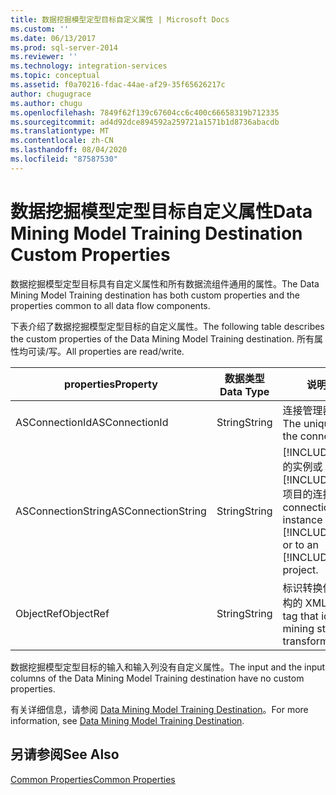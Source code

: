 ```yaml
---
title: 数据挖掘模型定型目标自定义属性 | Microsoft Docs
ms.custom: ''
ms.date: 06/13/2017
ms.prod: sql-server-2014
ms.reviewer: ''
ms.technology: integration-services
ms.topic: conceptual
ms.assetid: f0a70216-fdac-44ae-af29-35f65626217c
author: chugugrace
ms.author: chugu
ms.openlocfilehash: 7849f62f139c67604cc6c400c66658319b712335
ms.sourcegitcommit: ad4d92dce894592a259721a1571b1d8736abacdb
ms.translationtype: MT
ms.contentlocale: zh-CN
ms.lasthandoff: 08/04/2020
ms.locfileid: "87587530"
---
```

# <a name="data-mining-model-training-destination-custom-properties"></a><span data-ttu-id="2dbdf-102">数据挖掘模型定型目标自定义属性</span><span class="sxs-lookup"><span data-stu-id="2dbdf-102">Data Mining Model Training Destination Custom Properties</span></span>
  <span data-ttu-id="2dbdf-103">数据挖掘模型定型目标具有自定义属性和所有数据流组件通用的属性。</span><span class="sxs-lookup"><span data-stu-id="2dbdf-103">The Data Mining Model Training destination has both custom properties and the properties common to all data flow components.</span></span>  
  
 <span data-ttu-id="2dbdf-104">下表介绍了数据挖掘模型定型目标的自定义属性。</span><span class="sxs-lookup"><span data-stu-id="2dbdf-104">The following table describes the custom properties of the Data Mining Model Training destination.</span></span> <span data-ttu-id="2dbdf-105">所有属性均可读/写。</span><span class="sxs-lookup"><span data-stu-id="2dbdf-105">All properties are read/write.</span></span>  
  
|<span data-ttu-id="2dbdf-106">properties</span><span class="sxs-lookup"><span data-stu-id="2dbdf-106">Property</span></span>|<span data-ttu-id="2dbdf-107">数据类型</span><span class="sxs-lookup"><span data-stu-id="2dbdf-107">Data Type</span></span>|<span data-ttu-id="2dbdf-108">说明</span><span class="sxs-lookup"><span data-stu-id="2dbdf-108">Description</span></span>|  
|--------------|---------------|-----------------|  
|<span data-ttu-id="2dbdf-109">ASConnectionId</span><span class="sxs-lookup"><span data-stu-id="2dbdf-109">ASConnectionId</span></span>|<span data-ttu-id="2dbdf-110">String</span><span class="sxs-lookup"><span data-stu-id="2dbdf-110">String</span></span>|<span data-ttu-id="2dbdf-111">连接管理器的唯一标识符。</span><span class="sxs-lookup"><span data-stu-id="2dbdf-111">The unique identifier of the connection manager.</span></span>|  
|<span data-ttu-id="2dbdf-112">ASConnectionString</span><span class="sxs-lookup"><span data-stu-id="2dbdf-112">ASConnectionString</span></span>|<span data-ttu-id="2dbdf-113">String</span><span class="sxs-lookup"><span data-stu-id="2dbdf-113">String</span></span>|<span data-ttu-id="2dbdf-114">[!INCLUDE[ssASnoversion](../../includes/ssasnoversion-md.md)] 的实例或 [!INCLUDE[ssASnoversion](../../includes/ssasnoversion-md.md)] 项目的连接字符串。</span><span class="sxs-lookup"><span data-stu-id="2dbdf-114">The connection string to an instance of [!INCLUDE[ssASnoversion](../../includes/ssasnoversion-md.md)] or to an [!INCLUDE[ssASnoversion](../../includes/ssasnoversion-md.md)] project.</span></span>|  
|<span data-ttu-id="2dbdf-115">ObjectRef</span><span class="sxs-lookup"><span data-stu-id="2dbdf-115">ObjectRef</span></span>|<span data-ttu-id="2dbdf-116">String</span><span class="sxs-lookup"><span data-stu-id="2dbdf-116">String</span></span>|<span data-ttu-id="2dbdf-117">标识转换使用的数据挖掘结构的 XML 标记。</span><span class="sxs-lookup"><span data-stu-id="2dbdf-117">An XML tag that identifies the data mining structure that the transformation uses.</span></span>|  
  
 <span data-ttu-id="2dbdf-118">数据挖掘模型定型目标的输入和输入列没有自定义属性。</span><span class="sxs-lookup"><span data-stu-id="2dbdf-118">The input and the input columns of the Data Mining Model Training destination have no custom properties.</span></span>  
  
 <span data-ttu-id="2dbdf-119">有关详细信息，请参阅 [Data Mining Model Training Destination](data-mining-model-training-destination.md)。</span><span class="sxs-lookup"><span data-stu-id="2dbdf-119">For more information, see [Data Mining Model Training Destination](data-mining-model-training-destination.md).</span></span>  
  
## <a name="see-also"></a><span data-ttu-id="2dbdf-120">另请参阅</span><span class="sxs-lookup"><span data-stu-id="2dbdf-120">See Also</span></span>  
 [<span data-ttu-id="2dbdf-121">Common Properties</span><span class="sxs-lookup"><span data-stu-id="2dbdf-121">Common Properties</span></span>](../common-properties.md)  
  
  

